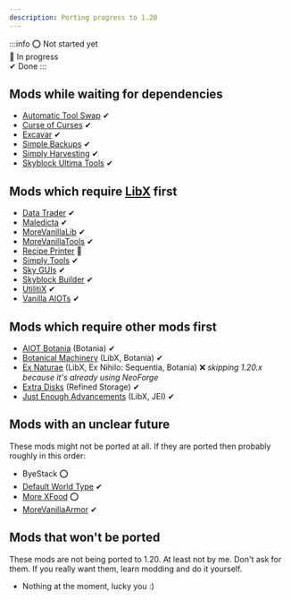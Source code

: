 ```yaml
---
description: Porting progress to 1.20
---
```


:::info
⭕ Not started yet<br />
🔁 In progress<br />
✔ Done
:::

## Mods while waiting for dependencies
- [Automatic Tool Swap](https://modrinth.com/mod/automatic-tool-swap) ✔
- [Curse of Curses](https://modrinth.com/mod/curse-of-curses) ✔
- [Excavar](https://modrinth.com/mod/excavar) ✔
- [Simple Backups](https://modrinth.com/mod/simple-backups) ✔
- [Simply Harvesting](https://modrinth.com/mod/simply-harvesting) ✔
- [Skyblock Ultima Tools](https://modrinth.com/mod/skyblock-ultima-tools) ✔

## Mods which require [LibX](https://github.com/ModdingX/LibX/tree/future "Progress of porting") first
- [Data Trader](https://modrinth.com/mod/data-trader) ✔
- [Maledicta](https://modrinth.com/mod/maledicta) ✔
- [MoreVanillaLib](https://modrinth.com/mod/morevanillalib) ✔
- [MoreVanillaTools](https://modrinth.com/mod/morevanillatools) ✔
- [Recipe Printer](https://modrinth.com/mod/recipe-printer) 🔁
- [Simply Tools](https://modrinth.com/mod/simply-tools) ✔
- [Sky GUIs](https://modrinth.com/mod/sky-guis) ✔
- [Skyblock Builder](https://modrinth.com/mod/skyblock-builder) ✔
- [UtilitiX](https://modrinth.com/mod/utilitix) ✔
- [Vanilla AIOTs](https://modrinth.com/mod/vanilla-aiots) ✔

## Mods which require other mods first
- [AIOT Botania](https://modrinth.com/mod/aiot-botania) (Botania) ✔
- [Botanical Machinery](https://modrinth.com/mod/botanical-machinery) (LibX, Botania) ✔
- [Ex Naturae](https://modrinth.com/mod/ex-naturae) (LibX, Ex Nihilo: Sequentia, Botania) ❌ *skipping 1.20.x because it's already using NeoForge*
- [Extra Disks](https://modrinth.com/mod/extra-disks) (Refined Storage) ✔
- [Just Enough Advancements](https://modrinth.com/mod/jea) (LibX, JEI) ✔

## Mods with an unclear future

These mods might not be ported at all. If  they are ported then probably roughly in this order:

- ByeStack ⭕
- [Default World Type](https://modrinth.com/mod/defaultworldtype) ✔
- [More XFood](https://modrinth.com/mod/morexfood) ⭕
- [MoreVanillaArmor](https://modrinth.com/mod/morevanillaarmor) ✔

## Mods that won't be ported

These mods are not being ported to 1.20. At least not by me. Don't ask for them. If you really want them, learn modding
and do it yourself.

- Nothing at the moment, lucky you :)
